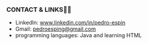 ### CONTACT & LINKS👋✨

- LinkedIn:<link> www.linkedin.com/in/pedro-espin
- Gmail: <link> pedroesping@gmail.com
- programming languages: Java and learning HTML
<!--
**PedroEspinDev/PedroEspinDev** is a ✨ _special_ ✨ repository because its `README.md` (this file) appears on your GitHub profile.

Here are some ideas to get you started:

- 🔭 I’m currently working on ...
- 🌱 I’m currently learning ...
- 👯 I’m looking to collaborate on ...
- 🤔 I’m looking for help with ...
- 💬 Ask me about ...
- 📫 How to reach me: ...
- 😄 Pronouns: ...
- ⚡ Fun fact: ...
-->
